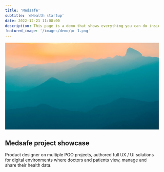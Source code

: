 ```yaml
---
title: 'Medsafe'
subtitle: 'eHealth startup'
date: 2022-12-21 11:08:00
description: This page is a demo that shows everything you can do inside portfolio and blog posts.
featured_image: '/images/demo/pr-1.png'
---
```


![](/images/demo/demo-landscape.jpg)

## Medsafe project showcase

Product designer on multiple PGO projects, authored full UX / UI solutions for digital environments where doctors and patients view, manage and share their health data.
